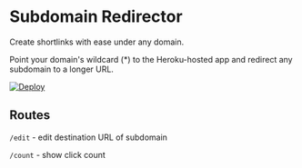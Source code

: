 # Subdomain Redirector

Create shortlinks with ease under any domain.

Point your domain's wildcard (*) to the Heroku-hosted app and redirect any subdomain to a longer URL.

[![Deploy](https://www.herokucdn.com/deploy/button.svg)](https://heroku.com/deploy?env[EDIT_PASSWORD]=pleasechangethispassword)

## Routes

`/edit` - edit destination URL of subdomain

`/count` - show click count
